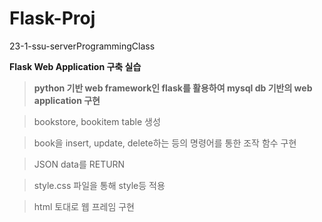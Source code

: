 # Flask-Proj
23-1-ssu-serverProgrammingClass

**Flask Web Application 구축 실습**
> **python 기반 web framework인 flask를 활용하여 mysql db 기반의 web application 구현**

> bookstore, bookitem table 생성

> book을 insert, update, delete하는 등의 명령어를 통한 조작 함수 구현

> JSON data를 RETURN

> style.css 파일을 통해 style등 적용

> html 토대로 웹 프레임 구현

